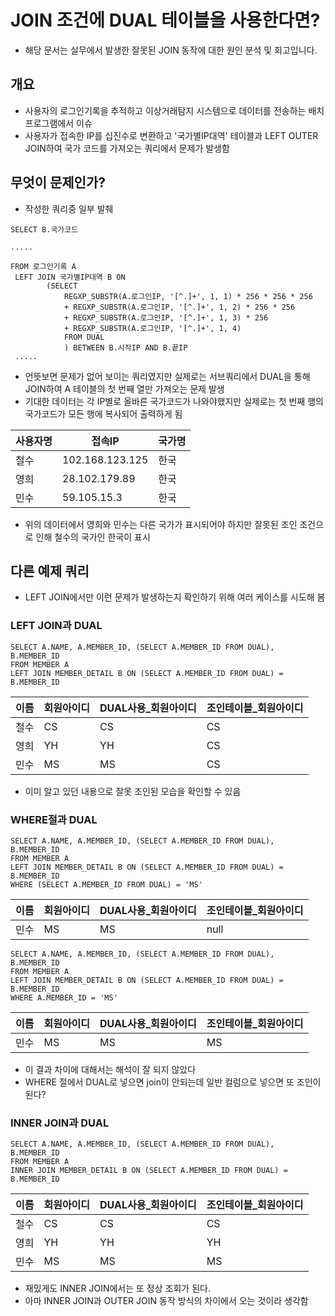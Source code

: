 # JOIN 조건에 DUAL 테이블을 사용한다면?

- 해당 문서는 실무에서 발생한 잘못된 JOIN 동작에 대한 원인 분석 및 회고입니다.

## 개요

- 사용자의 로그인기록을 추적하고 이상거래탐지 시스템으로 데이터를 전송하는 배치 프로그램에서 이슈
- 사용자가 접속한 IP를 십진수로 변환하고 '국가별IP대역' 테이블과 LEFT OUTER JOIN하여 국가 코드를 가져오는 쿼리에서 문제가 발생함

## 무엇이 문제인가?

- 작성한 쿼리중 일부 발췌

```oracle
SELECT B.국가코드

.....

FROM 로그인기록 A
 LEFT JOIN 국가별IP대역 B ON 
        (SELECT
            REGXP_SUBSTR(A.로그인IP, '[^.]+', 1, 1) * 256 * 256 * 256
            + REGXP_SUBSTR(A.로그인IP, '[^.]+', 1, 2) * 256 * 256
            + REGXP_SUBSTR(A.로그인IP, '[^.]+', 1, 3) * 256
            + REGXP_SUBSTR(A.로그인IP, '[^.]+', 1, 4)
            FROM DUAL
            ) BETWEEN B.시작IP AND B.끝IP
 .....
```

- 언뜻보면 문제가 없어 보이는 쿼리였지만 실제로는 서브쿼리에서 DUAL을 통해 JOIN하여 A 테이블의 첫 번째 열만 가져오는 문제 발생
- 기대한 데이터는 각 IP별로 올바른 국가코드가 나와야했지만 실제로는 첫 번째 행의 국가코드가 모든 행에 복사되어 출력하게 됨

| 사용자명 | 접속IP            | 국가명     |
|------|-----------------|---------|
| 철수   | 102.168.123.125 | 한국      |
| 영희   | 28.102.179.89   | 한국      |
| 민수   | 59.105.15.3     | 한국      |

- 위의 데이터에서 영희와 민수는 다른 국가가 표시되어야 하지만 잘못된 조인 조건으로 인해 철수의 국가인 한국이 표시 

## 다른 예제 쿼리

- LEFT JOIN에서만 이런 문제가 발생하는지 확인하기 위해 여러 케이스를 시도해 봄

### LEFT JOIN과 DUAL

```oracle
SELECT A.NAME, A.MEMBER_ID, (SELECT A.MEMBER_ID FROM DUAL), B.MEMBER_ID
FROM MEMBER A
LEFT JOIN MEMBER_DETAIL B ON (SELECT A.MEMBER_ID FROM DUAL) = B.MEMBER_ID
```

| 이름 | 회원아이디 | DUAL사용_회원아이디 | 조인테이블_회원아이디 |
|----|-------|--------------|-------------|
| 철수 | CS    | CS           | CS          |
| 영희 | YH    | YH           | CS          |
| 민수 | MS    | MS           | CS          |

- 이미 알고 있던 내용으로 잘못 조인된 모습을 확인할 수 있음

### WHERE절과 DUAL

```oracle
SELECT A.NAME, A.MEMBER_ID, (SELECT A.MEMBER_ID FROM DUAL), B.MEMBER_ID
FROM MEMBER A
LEFT JOIN MEMBER_DETAIL B ON (SELECT A.MEMBER_ID FROM DUAL) = B.MEMBER_ID
WHERE (SELECT A.MEMBER_ID FROM DUAL) = 'MS'
```

| 이름 | 회원아이디 | DUAL사용_회원아이디 | 조인테이블_회원아이디 |
|----|-------|--------------|-------------|
| 민수 | MS    | MS           | null        |

```oracle
SELECT A.NAME, A.MEMBER_ID, (SELECT A.MEMBER_ID FROM DUAL), B.MEMBER_ID
FROM MEMBER A
LEFT JOIN MEMBER_DETAIL B ON (SELECT A.MEMBER_ID FROM DUAL) = B.MEMBER_ID
WHERE A.MEMBER_ID = 'MS'
```

| 이름 | 회원아이디 | DUAL사용_회원아이디 | 조인테이블_회원아이디 |
|----|-------|--------------|-------------|
| 민수 | MS    | MS           | MS          |

- 이 결과 차이에 대해서는 해석이 잘 되지 않았다
- WHERE 절에서 DUAL로 넣으면 join이 안되는데 일반 컬럼으로 넣으면 또 조인이 된다?

### INNER JOIN과 DUAL

```oracle
SELECT A.NAME, A.MEMBER_ID, (SELECT A.MEMBER_ID FROM DUAL), B.MEMBER_ID
FROM MEMBER A
INNER JOIN MEMBER_DETAIL B ON (SELECT A.MEMBER_ID FROM DUAL) = B.MEMBER_ID
```

| 이름 | 회원아이디 | DUAL사용_회원아이디 | 조인테이블_회원아이디 |
|----|-------|--------------|-------------|
| 철수 | CS    | CS           | CS          |
| 영희 | YH    | YH           | YH          |
| 민수 | MS    | MS           | MS          |

- 재밌게도 INNER JOIN에서는 또 정상 조회가 된다.
- 아마 INNER JOIN과 OUTER JOIN 동작 방식의 차이에서 오는 것이라 생각함